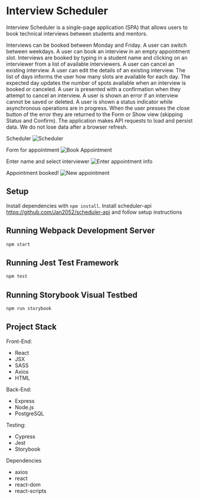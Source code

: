 # Interview Scheduler
Interview Scheduler is a single-page application (SPA) that allows users to book technical interviews between students and mentors.

Interviews can be booked between Monday and Friday.
A user can switch between weekdays.
A user can book an interview in an empty appointment slot.
Interviews are booked by typing in a student name and clicking on an interviewer from a list of available interviewers.
A user can cancel an existing interview.
A user can edit the details of an existing interview.
The list of days informs the user how many slots are available for each day.
The expected day updates the number of spots available when an interview is booked or canceled.
A user is presented with a confirmation when they attempt to cancel an interview.
A user is shown an error if an interview cannot be saved or deleted.
A user is shown a status indicator while asynchronous operations are in progress.
When the user presses the close button of the error they are returned to the Form or Show view (skipping Status and Confirm).
The application makes API requests to load and persist data. We do not lose data after a browser refresh.

Scheduler
![Scheduler](https://user-images.githubusercontent.com/83184359/218352234-a8c88ab1-486b-4e3c-878c-bdf657bcec13.png)

Form for appointment
![Book Appointment](https://user-images.githubusercontent.com/83184359/218352341-dd9a4d44-5f0c-499e-a55a-584871e338a9.png)

Enter name and select interviewer
![Enter appointment info](https://user-images.githubusercontent.com/83184359/218352455-6c1d9e41-eb72-41cf-ad22-9e7686f11b1d.png)

Appointment booked!
![New appointment](https://user-images.githubusercontent.com/83184359/218352776-ecace3de-83b1-4c03-bb47-5bb88272e2b4.png)


## Setup

Install dependencies with `npm install`.
Install scheduler-api https://github.com/Jan2052/scheduler-api and follow setup instructions

## Running Webpack Development Server

```sh
npm start
```

## Running Jest Test Framework

```sh
npm test
```

## Running Storybook Visual Testbed

```sh
npm run storybook
```

## Project Stack

Front-End:
- React
- JSX
- SASS
- Axios
- HTML

Back-End:
- Express
- Node.js
- PostgreSQL

Testing:
- Cypress
- Jest
- Storybook

Dependencies
- axios
- react
- react-dom
- react-scripts